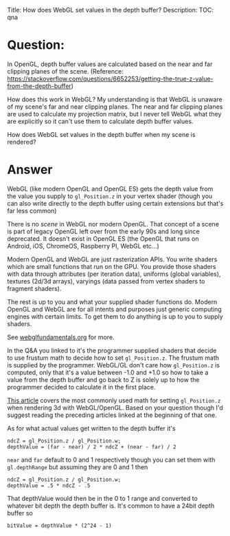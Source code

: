 Title: How does WebGL set values in the depth buffer?
Description:
TOC: qna

# Question:

In OpenGL, depth buffer values are calculated based on the near and far clipping planes of the scene. (Reference: https://stackoverflow.com/questions/6652253/getting-the-true-z-value-from-the-depth-buffer)

How does this work in WebGL? My understanding is that WebGL is unaware of my scene's far and near clipping planes. The near and far clipping planes are used to calculate my projection matrix, but I never tell WebGL what they are explicitly so it can't use them to calculate depth buffer values.

How does WebGL set values in the depth buffer when my scene is rendered?


# Answer

WebGL (like modern OpenGL and OpenGL ES) gets the depth value from the value you supply to `gl_Position.z` in your vertex shader (though you can also write directly to the depth buffer using certain extensions but that's far less common)

There is no *scene* in WebGL nor modern OpenGL. That concept of a scene is part of legacy OpenGL left over from the early 90s and long since deprecated. It doesn't exist in OpenGL ES (the OpenGL that runs on Android, iOS, ChromeOS, Raspberry PI, WebGL etc...)

Modern OpenGL and WebGL are just rasterization APIs. You write shaders which are small functions that run on the GPU. You provide those shaders with data through attributes (per iteration data), uniforms (global variables), textures (2d/3d arrays), varyings (data passed from vertex shaders to fragment shaders).

The rest is up to you and what your supplied shader functions do. Modern OpenGL and WebGL are for all intents and purposes just generic computing engines with certain limits. To get them to do anything is up to you to supply shaders.

See [webglfundamentals.org](https://webglfundamentals.org/) for more.

In the Q&A you linked to it's the programmer supplied shaders that decide to use frustum math to decide how to set `gl_Position.z`. The frustum math is supplied by the programmer. WebGL/GL don't care how `gl_Position.z` is computed, only that it's a value between -1.0 and +1.0 so how to take a value from the depth buffer and go back to Z is solely up to how the programmer decided to calculate it in the first place.

[This article](https://webglfundamentals.org/webgl/lessons/webgl-3d-perspective.html) covers the most commonly used math for setting `gl_Position.z` when rendering 3d with WebGL/OpenGL. Based on your question though I'd suggest reading the preceding articles linked at the beginning of that one.

As for what actual values get written to the depth buffer it's

    ndcZ = gl_Position.z / gl_Position.w;
    depthValue = (far - near) / 2 * ndcZ + (near - far) / 2

`near` and `far` default to 0 and 1 respectively though you can set them with `gl.depthRange` but assuming they are 0 and 1 then

    ndcZ = gl_Position.z / gl_Position.w;
    depthValue = .5 * ndcZ - .5
 
That depthValue would then be in the 0 to 1 range and converted to whatever bit depth the depth buffer is. It's common to have a 24bit depth buffer so

    bitValue = depthValue * (2^24 - 1)

